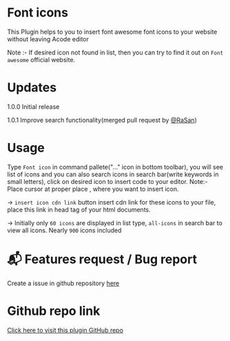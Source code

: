 # Font icons

This Plugin helps to you to insert font awesome font icons to your website without leaving Acode editor

Note :- If desired icon not found in list, then you can try to find it out on `Font awesome` official website.

# Updates

1.0.0 Initial release

1.0.1 Improve search functionality(merged pull request by  [@RaSan](https://github.com/RaSan147/acode-fontIcons-plugin))

# Usage

Type `Font icon` in command pallete("..." icon in bottom toolbar), you will see list of icons and you can also search icons in search bar(write keywords in small letters), click on desired icon to insert code to your editor.
Note:- Place cursor at proper place , where you want to insert icon.

-> `insert icon cdn link` button insert cdn link for these icons to your file, place this link in head tag of your html documents.

-> Initially only `60 icons` are displayed in list type, `all-icons` in search bar to view all icons. Nearly `900` icons included


# 📬 Features request / Bug report

Create a issue in github repository [here](https://github.com/mayank0274/acode-fontIcons-plugin/issues)

# Github repo link

[Click here to visit this plugin GitHub repo](https://github.com/mayank0274/acode-fontIcons-plugin)
